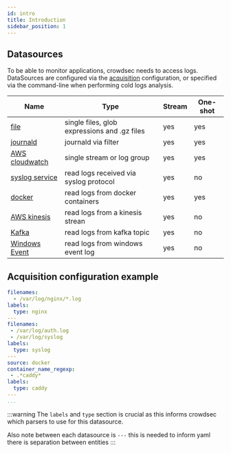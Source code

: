 ```yaml
---
id: intro
title: Introduction
sidebar_position: 1
---
```


## Datasources

To be able to monitor applications, crowdsec needs to access logs.
DataSources are configured via the [acquisition](/configuration/crowdsec_configuration.md#acquisition_path) configuration, or specified via the command-line when performing cold logs analysis.


Name | Type | Stream | One-shot
-----|------|--------|----------
[file](/data_sources/file.md) | single files, glob expressions and .gz files | yes | yes
[journald](/data_sources/journald.md) | journald via filter | yes | yes
[AWS cloudwatch](/data_sources/cloudwatch.md) | single stream or log group | yes | yes
[syslog service](/data_sources/syslog.md) | read logs received via syslog protocol | yes | no
[docker](/data_sources/docker.md) | read logs from docker containers | yes | yes
[AWS kinesis](/data_sources/kinesis.md)| read logs from a kinesis strean | yes | no
[Kafka](/data_sources/kafka.md)| read logs from kafka topic | yes | no
[Windows Event](/data_sources/windows_event_log.md)| read logs from windows event log | yes | no


## Acquisition configuration example

```yaml title="/etc/crowdsec/acquis.yaml"
filenames:
  - /var/log/nginx/*.log
labels:
  type: nginx
---
filenames:
 - /var/log/auth.log
 - /var/log/syslog
labels:
  type: syslog
---
source: docker
container_name_regexp:
 - .*caddy*
labels:
  type: caddy
---
...
```

:::warning
The `labels` and `type` section is crucial as this informs crowdsec which parsers to use for this datasource.

Also note between each datasource is `---` this is needed to inform yaml there is separation between entities
:::
